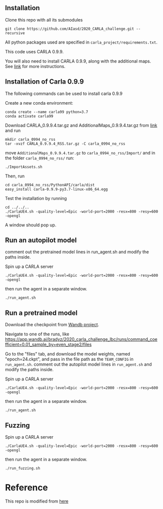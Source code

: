 ## Installation

Clone this repo with all its submodules

```
git clone https://github.com/AIasd/2020_CARLA_challenge.git --recursive
```

All python packages used are specified in `carla_project/requirements.txt`.

This code uses CARLA 0.9.9.

You will also need to install CARLA 0.9.9, along with the additional maps.
See [link](https://github.com/carla-simulator/carla/releases/tag/0.9.9) for more instructions.



## Installation of Carla 0.9.9
The following commands can be used to install carla 0.9.9

Create a new conda environment:
```
conda create --name carla99 python=3.7
conda activate carla99
```
Download CARLA_0.9.9.4.tar.gz and AdditionalMaps_0.9.9.4.tar.gz from [link](https://github.com/carla-simulator/carla/releases/tag/0.9.9) and run
```
mkdir carla_0994_no_rss
tar -xvzf CARLA_0.9.9.4_RSS.tar.gz -C carla_0994_no_rss
```
move `AdditionalMaps_0.9.9.4.tar.gz` to `carla_0994_no_rss/Import/` and in the folder `carla_0994_no_rss/` run:
```
./ImportAssets.sh
```
Then, run
```
cd carla_0994_no_rss/PythonAPI/carla/dist
easy_install carla-0.9.9-py3.7-linux-x86_64.egg
```
Test the installation by running
```
cd ../../..
./CarlaUE4.sh -quality-level=Epic -world-port=2000 -resx=800 -resy=600 -opengl
```
A window should pop up.


## Run an autopilot model
comment out the pretrained model lines in run_agent.sh and modify the paths inside.

Spin up a CARLA server

```
./CarlaUE4.sh -quality-level=Epic -world-port=2000 -resx=800 -resy=600 -opengl
```

then run the agent in a separate window.

```
./run_agent.sh
```

## Run a pretrained model

Download the checkpoint from [Wandb project](https://app.wandb.ai/bradyz/2020_carla_challenge_lbc).

Navigate to one of the runs, like https://app.wandb.ai/bradyz/2020_carla_challenge_lbc/runs/command_coefficient=0.01_sample_by=even_stage2/files

Go to the "files" tab, and download the model weights, named "epoch=24.ckpt", and pass in the file path as the `TEAM_CONFIG` in `run_agent.sh`. comment out the autopilot model lines in `run_agent.sh` and modify the paths inside.

Spin up a CARLA server

```
./CarlaUE4.sh -quality-level=Epic -world-port=2000 -resx=800 -resy=600 -opengl
```

then run the agent in a separate window.

```
./run_agent.sh
```

## Fuzzing
Spin up a CARLA server

```
./CarlaUE4.sh -quality-level=Epic -world-port=2000 -resx=800 -resy=600 -opengl
```

then run the agent in a separate window.

```
./run_fuzzing.sh
```


# Reference
This repo is modified from [here](https://github.com/bradyz/2020_CARLA_challenge)
